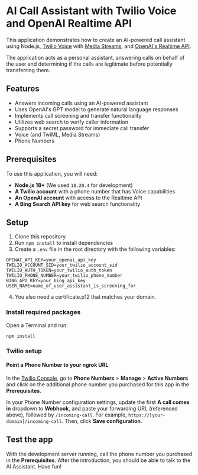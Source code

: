 # AI Call Assistant with Twilio Voice and OpenAI Realtime API

This application demonstrates how to create an AI-powered call assistant using Node.js, [Twilio Voice](https://www.twilio.com/docs/voice) with [Media Streams](https://www.twilio.com/docs/voice/media-streams), and [OpenAI's Realtime API](https://platform.openai.com/docs/). 

The application acts as a personal assistant, answering calls on behalf of the user and determining if the calls are legitimate before potentially transferring them.

## Features

- Answers incoming calls using an AI-powered assistant
- Uses OpenAI's GPT model to generate natural language responses
- Implements call screening and transfer functionality
- Utilizes web search to verify caller information
- Supports a secret password for immediate call transfer
- Voice (and TwiML, Media Streams)
- Phone Numbers

## Prerequisites

To use this application, you will need:

- **Node.js 18+** (We used `18.20.4` for development)
- **A Twilio account** with a phone number that has Voice capabilities
- **An OpenAI account** with access to the Realtime API
- **A Bing Search API key** for web search functionality

## Setup

1. Clone this repository
2. Run `npm install` to install dependencies
3. Create a `.env` file in the root directory with the following variables:

```
OPENAI_API_KEY=your_openai_api_key
TWILIO_ACCOUNT_SID=your_twilio_account_sid
TWILIO_AUTH_TOKEN=your_twilio_auth_token
TWILIO_PHONE_NUMBER=your_twilio_phone_number
BING_API_KEY=your_bing_api_key
USER_NAME=name_of_user_assistant_is_screening_for
```

4. You also need a certificate.p12 that matches your domain.

### Install required packages

Open a Terminal and run:
```
npm install
```

### Twilio setup

#### Point a Phone Number to your ngrok URL
In the [Twilio Console](https://console.twilio.com/), go to **Phone Numbers** > **Manage** > **Active Numbers** and click on the additional phone number you purchased for this app in the **Prerequisites**.

In your Phone Number configuration settings, update the first **A call comes in** dropdown to **Webhook**, and paste your forwarding URL (referenced above), followed by `/incoming-call`. For example, `https://[your-domain]/incoming-call`. Then, click **Save configuration**.

## Test the app
With the development server running, call the phone number you purchased in the **Prerequisites**. After the introduction, you should be able to talk to the AI Assistant. Have fun!

